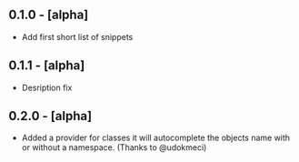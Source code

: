 ## 0.1.0 - [alpha]
* Add first short list of snippets

## 0.1.1 - [alpha]
* Desription fix

## 0.2.0 - [alpha]
* Added a provider for classes it will autocomplete the objects name with or without a namespace. (Thanks to @udokmeci)
